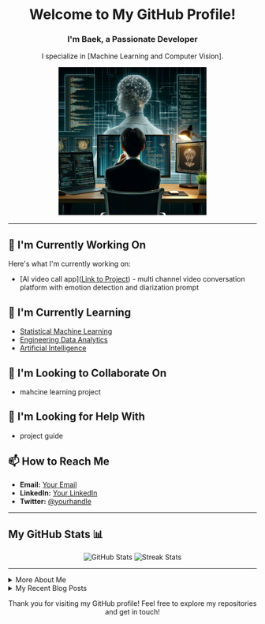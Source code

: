 <!--- 🔭 I’m currently working on [AI video call project](https://github.com/Evolutioned-Organisation/Video-Call-AI-ANU)
- 🌱 I’m currently learning [Statistical Machine Learning](https://programsandcourses.anu.edu.au/2024/course/COMP8600),[Engineering Data Analytics
](https://programsandcourses.anu.edu.au/2024/course/ENGN8535),[Artificial Intelligence](https://programsandcourses.anu.edu.au/2024/course/COMP6320)
- 👯 I’m looking to collaborate on ...
- 🤔 I’m looking for help with ...
- 💬 Ask me about ...
- 📫 How to reach me: ...
- 😄 Pronouns: ...
- ⚡ Fun fact: ... -->

<div align="center">
  <h1>Welcome to My GitHub Profile! </h1>
  <h3>I'm Baek, a Passionate Developer</h3>
  <p>I specialize in [Machine Learning and Computer Vision].</p>
  <img src="profileimage.jpg" width="300">
</div>

<hr>

## 🔭 I'm Currently Working On
Here's what I'm currently working on:
- [AI video call app]([Link to Project](https://github.com/Evolutioned-Organisation/Video-Call-AI-ANU)) - multi channel video conversation platform with emotion detection and diarization prompt

## 🌱 I'm Currently Learning
- [Statistical Machine Learning](https://programsandcourses.anu.edu.au/2024/course/COMP8600)
- [Engineering Data Analytics](https://programsandcourses.anu.edu.au/2024/course/ENGN8535)
- [Artificial Intelligence](https://programsandcourses.anu.edu.au/2024/course/COMP6320)

## 👯 I'm Looking to Collaborate On
- mahcine learning project

## 🤔 I'm Looking for Help With
- project guide

## 📫 How to Reach Me
- **Email:** [Your Email](mailto:your.email@example.com)
- **LinkedIn:** [Your LinkedIn](https://linkedin.com/in/yourprofile)
- **Twitter:** [@yourhandle](https://twitter.com/yourhandle)

<hr>

## My GitHub Stats 📊
<div align="center">
  <img src="https://github-readme-stats.vercel.app/api?username=BaekCheolKim&show_icons=true&theme=tokyonight" alt="GitHub Stats">
  <img src="https://github-readme-streak-stats.herokuapp.com/?user=BaekCheolKim&theme=tokyonight" alt="Streak Stats">
</div>

<hr>

<details>
  <summary>More About Me</summary>
  <div align="center">
    <p>Here you can include more personal details, hobbies, or professional insights.</p>
  </div>
</details>

<details>
  <summary>My Recent Blog Posts</summary>
  <div align="center">
    <p>Links to your blog or recent articles you've written.</p>
  </div>
</details>

<div align="center">
  <p>Thank you for visiting my GitHub profile! Feel free to explore my repositories and get in touch!</p>
</div>

